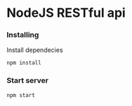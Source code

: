 # NodeJS RESTful api

### Installing

Install dependecies

```
npm install
```

### Start server
```
npm start
```
